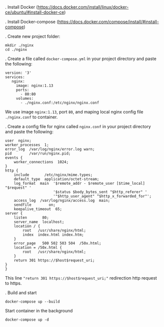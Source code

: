 . Install Docker
(https://docs.docker.com/install/linux/docker-ce/ubuntu/#install-docker-ce)

. Install Docker-compose
(https://docs.docker.com/compose/install/#install-compose)

. Create new project folder:
```
mkdir ./nginx
cd ./nginx
```
. Create a file called ``docker-compose.yml`` in your project directory and paste the following:
```
version: '3'
services:
   nginx:
     image: nginx:1.13
     ports:
       - 80:80
     volumes:
       - ./nginx.conf:/etc/nginx/nginx.conf
```
We use image ``nginx:1.13``, port ``80``, and maping local nginx config file ``./nginx.conf`` to container.

. Create a config file for nginx called ``nginx.conf`` in your project directory and paste the following:
```
user  nginx;
worker_processes  1;
error_log  /var/log/nginx/error.log warn;
pid        /var/run/nginx.pid;
events {
    worker_connections  1024;
}
http {
    include       /etc/nginx/mime.types;
    default_type  application/octet-stream;
    log_format  main  '$remote_addr - $remote_user [$time_local] "$request" '
                      '$status $body_bytes_sent "$http_referer" '
                      '"$http_user_agent" "$http_x_forwarded_for"';
    access_log  /var/log/nginx/access.log  main;
    sendfile        on;
    keepalive_timeout  65;
server {
    listen       80;
    server_name  localhost;
    location / {
        root   /usr/share/nginx/html;
        index  index.html index.htm;
    }
    error_page   500 502 503 504  /50x.html;
    location = /50x.html {
        root   /usr/share/nginx/html;
    }
    return 301 https://$host$request_uri;
}
}
```
This line ``"return 301 https://$host$request_uri;"`` redirection http request to https.

. Build and start 
```
docker-compose up --build
```
Start container in the background
```
docker-compose up -d 
```